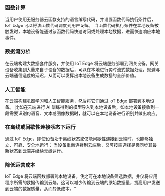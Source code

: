 ### 函数计算
当用户使用无服务器云函数支持的语言编写代码，并设置函数代码执行条件后，IoT Edge 可以将该函数代码调度到用户设备。
当函数代码执行条件在本地设备被触发时，本地设备能通过该函数代码快速访问或处理本地数据，进而快速响应本地事件。

### 数据流分析
在云端构建大数据套件服务，并使用 IoT Edge 将云端服务部署到网关设备。网关设备收集到大量来自子设备的数据后，可以在本地进行实时流式数据处理，规避与云端通信造成的延迟，从而可以发挥出本地设备生成数据的全部价值。

### 人工智能
在云端构建机器学习和人工智能服务，然后将它们通过 IoT Edge 部署到本地设备。
比如在云端进行 AI 训练得到的模型导入到本地设备后，如本地设备接收到一段需要识别的语音、文本或图像数据时，就可以在本地设备进行识别并做出响应。

### 在离线或间歇性连接状态下运行
通过 IoT Edge，即使设备处于离线状态或仅能间歇性连接到云端时，也能够独立、可靠、安全地运行；
当设备重新连接到云端后，又可按需选择是否同步其最新状态到云端并继续无缝运行。

### 降低运营成本
IoT Edge 将云端函数部署到本地设备，使之可在本地设备筛选数据，并仅将应用程序所需的数据传输到云端。这可以减少传输到云端的原始数据量，提高用户发送到云端的数据质量，从而较低成本。"

